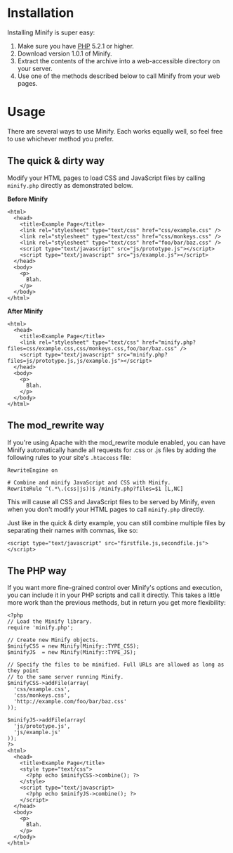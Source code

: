 # Installation #

Installing Minify is super easy:

  1. Make sure you have [PHP](http://www.php.net/) 5.2.1 or higher.
  1. Download version 1.0.1 of Minify.
  1. Extract the contents of the archive into a web-accessible directory on your server.
  1. Use one of the methods described below to call Minify from your web pages.

# Usage #

There are several ways to use Minify. Each works equally well, so feel free to use whichever method you prefer.

## The quick & dirty way ##

Modify your HTML pages to load CSS and JavaScript files by calling ` minify.php ` directly as demonstrated below.

**Before Minify**
```
<html>
  <head>
    <title>Example Page</title>
    <link rel="stylesheet" type="text/css" href="css/example.css" />
    <link rel="stylesheet" type="text/css" href="css/monkeys.css" />
    <link rel="stylesheet" type="text/css" href="foo/bar/baz.css" />
    <script type="text/javascript" src="js/prototype.js"></script>
    <script type="text/javascript" src="js/example.js"></script>
  </head>
  <body>
    <p>
      Blah.
    </p>
  </body>
</html>
```

**After Minify**
```
<html>
  <head>
    <title>Example Page</title>
    <link rel="stylesheet" type="text/css" href="minify.php?files=css/example.css,css/monkeys.css,foo/bar/baz.css" />
    <script type="text/javascript" src="minify.php?files=js/prototype.js,js/example.js"></script>
  </head>
  <body>
    <p>
      Blah.
    </p>
  </body>
</html>
```

## The mod\_rewrite way ##

If you're using Apache with the mod\_rewrite module enabled, you can have Minify automatically handle all requests for .css or .js files by adding the following rules to your site's ` .htaccess ` file:

```
RewriteEngine on

# Combine and minify JavaScript and CSS with Minify.
RewriteRule ^(.*\.(css|js))$ /minify.php?files=$1 [L,NC]
```

This will cause all CSS and JavaScript files to be served by Minify, even when you don't modify your HTML pages to call ` minify.php ` directly.

Just like in the quick & dirty example, you can still combine multiple files by separating their names with commas, like so:

```
<script type="text/javascript" src="firstfile.js,secondfile.js"></script>
```

## The PHP way ##

If you want more fine-grained control over Minify's options and execution, you can include it in your PHP scripts and call it directly. This takes a little more work than the previous methods, but in return you get more flexibility:

```
<?php
// Load the Minify library.
require 'minify.php';

// Create new Minify objects.
$minifyCSS = new Minify(Minify::TYPE_CSS);
$minifyJS  = new Minify(Minify::TYPE_JS);

// Specify the files to be minified. Full URLs are allowed as long as they point
// to the same server running Minify.
$minifyCSS->addFile(array(
  'css/example.css',
  'css/monkeys.css',
  'http://example.com/foo/bar/baz.css'
));

$minifyJS->addFile(array(
  'js/prototype.js',
  'js/example.js'
));
?>
<html>
  <head>
    <title>Example Page</title>
    <style type="text/css">
      <?php echo $minifyCSS->combine(); ?>
    </style>
    <script type="text/javascript>
      <?php echo $minifyJS->combine(); ?>
    </script>
  </head>
  <body>
    <p>
      Blah.
    </p>
  </body>
</html>
```